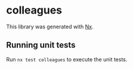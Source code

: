 # colleagues

This library was generated with [Nx](https://nx.dev).

## Running unit tests

Run `nx test colleagues` to execute the unit tests.
